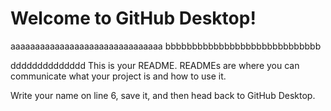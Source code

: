 # Welcome to GitHub Desktop!
aaaaaaaaaaaaaaaaaaaaaaaaaaaaaaa
bbbbbbbbbbbbbbbbbbbbbbbbbbbbb

dddddddddddddd
This is your README. READMEs are where you can communicate what your project is and how to use it.

Write your name on line 6, save it, and then head back to GitHub Desktop.

